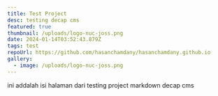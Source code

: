 ```yaml
---
title: Test Project
desc: testing decap cms
featured: true
thumbnail: /uploads/logo-nuc-joss.png
date: 2024-01-14T03:52:43.879Z
tags: test
repoUrl: https://github.com/hasanchamdany/hasanchamdany.github.io
gallery:
  - image: /uploads/logo-nuc-joss.png
---
```

ini addalah isi halaman dari testing project markdown decap cms
